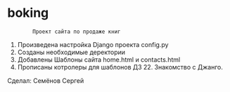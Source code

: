 # boking
            Проект сайта по продаже книг
1. Произведена настройка Django проекта config.py
2. Созданы необходимые деректории
3. Добавлены Шаблоны сайта home.html и contacts.html
4. Прописаны котролеры для шаблонов
ДЗ 22. Знакомство с Джанго.

Сделал: Семёнов Сергей

